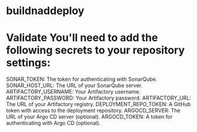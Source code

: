 # buildnaddeploy
# Validate You'll need to add the following secrets to your repository settings:



SONAR_TOKEN: The token for authenticating with SonarQube.
SONAR_HOST_URL: The URL of your SonarQube server.
ARTIFACTORY_USERNAME: Your Artifactory username.
ARTIFACTORY_PASSWORD: Your Artifactory password.
ARTIFACTORY_URL: The URL of your Artifactory registry.
DEPLOYMENT_REPO_TOKEN: A GitHub token with access to the deployment repository.
ARGOCD_SERVER: The URL of your Argo CD server (optional).
ARGOCD_TOKEN: A token for authenticating with Argo CD (optional).

